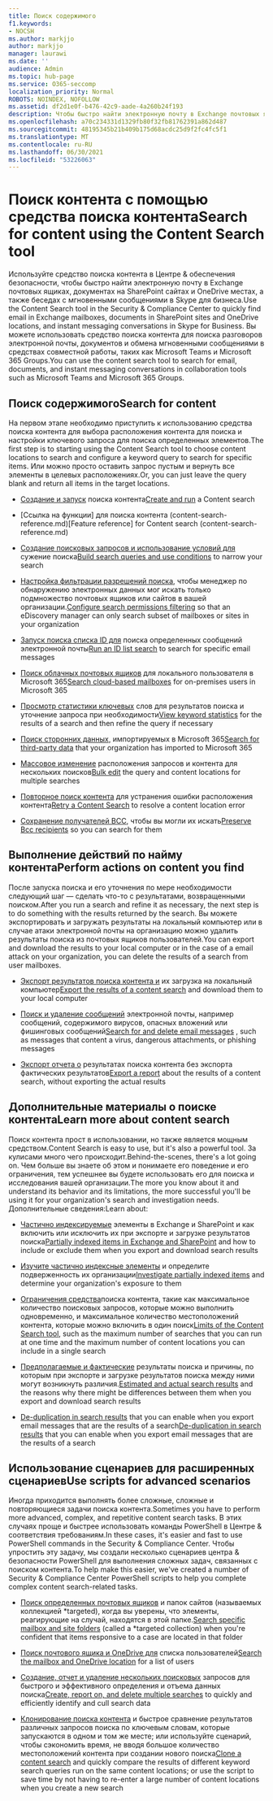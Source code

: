 ```yaml
---
title: Поиск содержимого
f1.keywords:
- NOCSH
ms.author: markjjo
author: markjjo
manager: laurawi
ms.date: ''
audience: Admin
ms.topic: hub-page
ms.service: O365-seccomp
localization_priority: Normal
ROBOTS: NOINDEX, NOFOLLOW
ms.assetid: df2d1e0f-b476-42c9-aade-4a260b24f193
description: Чтобы быстро найти электронную почту в Exchange почтовых ящиках, документах на сайтах SharePoint и OneDrive местах, а также беседах с мгновенными сообщениями в Skype для бизнеса, используйте средство для поиска электронных данных в центре & поиска контента.
ms.openlocfilehash: a70c234331d1329fb80f32fb81762391a862d487
ms.sourcegitcommit: 48195345b21b409b175d68acdc25d9f2fc4fc5f1
ms.translationtype: MT
ms.contentlocale: ru-RU
ms.lasthandoff: 06/30/2021
ms.locfileid: "53226063"
---
```

# <a name="search-for-content-using-the-content-search-tool"></a><span data-ttu-id="c9f43-103">Поиск контента с помощью средства поиска контента</span><span class="sxs-lookup"><span data-stu-id="c9f43-103">Search for content using the Content Search tool</span></span>

<span data-ttu-id="c9f43-104">Используйте средство поиска контента в Центре & обеспечения безопасности, чтобы быстро найти электронную почту в Exchange почтовых ящиках, документах на SharePoint сайтах и OneDrive местах, а также беседах с мгновенными сообщениями в Skype для бизнеса.</span><span class="sxs-lookup"><span data-stu-id="c9f43-104">Use the Content Search tool in the Security & Compliance Center to quickly find email in Exchange mailboxes, documents in SharePoint sites and OneDrive locations, and instant messaging conversations in Skype for Business.</span></span> <span data-ttu-id="c9f43-105">Вы можете использовать средство поиска контента для поиска разговоров электронной почты, документов и обмена мгновенными сообщениями в средствах совместной работы, таких как Microsoft Teams и Microsoft 365 Groups.</span><span class="sxs-lookup"><span data-stu-id="c9f43-105">You can use the content search tool to search for email, documents, and instant messaging conversations in collaboration tools such as Microsoft Teams and Microsoft 365 Groups.</span></span>

## <a name="search-for-content"></a><span data-ttu-id="c9f43-106">Поиск содержимого</span><span class="sxs-lookup"><span data-stu-id="c9f43-106">Search for content</span></span>

<span data-ttu-id="c9f43-107">На первом этапе необходимо приступить к использованию средства поиска контента для выбора расположения контента для поиска и настройки ключевого запроса для поиска определенных элементов.</span><span class="sxs-lookup"><span data-stu-id="c9f43-107">The first step is to starting using the Content Search tool to choose content locations to search and configure a keyword query to search for specific items.</span></span> <span data-ttu-id="c9f43-108">Или можно просто оставить запрос пустым и вернуть все элементы в целевых расположениях.</span><span class="sxs-lookup"><span data-stu-id="c9f43-108">Or, you can just leave the query blank and return all items in the target locations.</span></span>

- <span data-ttu-id="c9f43-109">[Создание и запуск](content-search.md) поиска контента</span><span class="sxs-lookup"><span data-stu-id="c9f43-109">[Create and run](content-search.md) a Content search</span></span>

- <span data-ttu-id="c9f43-110">[Ссылка на функции] для поиска контента (content-search-reference.md)</span><span class="sxs-lookup"><span data-stu-id="c9f43-110">[Feature reference] for Content search (content-search-reference.md)</span></span>

- <span data-ttu-id="c9f43-111">[Создание поисковых запросов и использование условий для](keyword-queries-and-search-conditions.md) сужение поиска</span><span class="sxs-lookup"><span data-stu-id="c9f43-111">[Build search queries and use conditions](keyword-queries-and-search-conditions.md) to narrow your search</span></span>

- <span data-ttu-id="c9f43-112">[Настройка фильтрации разрешений поиска,](permissions-filtering-for-content-search.md) чтобы менеджер по обнаружению электронных данных мог искать только подмножество почтовых ящиков или сайтов в вашей организации.</span><span class="sxs-lookup"><span data-stu-id="c9f43-112">[Configure search permissions filtering](permissions-filtering-for-content-search.md) so that an eDiscovery manager can only search subset of mailboxes or sites in your organization</span></span>

- <span data-ttu-id="c9f43-113">[Запуск поиска списка ID для](csv-file-for-an-id-list-content-search.md) поиска определенных сообщений электронной почты</span><span class="sxs-lookup"><span data-stu-id="c9f43-113">[Run an ID list search](csv-file-for-an-id-list-content-search.md) to search for specific email messages</span></span>

- <span data-ttu-id="c9f43-114">[Поиск облачных почтовых ящиков](search-cloud-based-mailboxes-for-on-premises-users.md) для локального пользователя в Microsoft 365</span><span class="sxs-lookup"><span data-stu-id="c9f43-114">[Search cloud-based mailboxes](search-cloud-based-mailboxes-for-on-premises-users.md) for on-premises users in Microsoft 365</span></span>

- <span data-ttu-id="c9f43-115">[Просмотр статистики ключевых](view-keyword-statistics-for-content-search.md) слов для результатов поиска и уточнение запроса при необходимости</span><span class="sxs-lookup"><span data-stu-id="c9f43-115">[View keyword statistics](view-keyword-statistics-for-content-search.md) for the results of a search and then refine the query if necessary</span></span>

- <span data-ttu-id="c9f43-116">[Поиск сторонних данных,](use-content-search-to-search-third-party-data-that-was-imported.md) импортируемых в Microsoft 365</span><span class="sxs-lookup"><span data-stu-id="c9f43-116">[Search for third-party data](use-content-search-to-search-third-party-data-that-was-imported.md) that your organization has imported to Microsoft 365</span></span>

- <span data-ttu-id="c9f43-117">[Массовое изменение](bulk-edit-content-searches.md) расположения запросов и контента для нескольких поисков</span><span class="sxs-lookup"><span data-stu-id="c9f43-117">[Bulk edit](bulk-edit-content-searches.md) the query and content locations for multiple searches</span></span>

- <span data-ttu-id="c9f43-118">[Повторное поиск контента](retry-failed-content-search.md) для устранения ошибки расположения контента</span><span class="sxs-lookup"><span data-stu-id="c9f43-118">[Retry a Content Search](retry-failed-content-search.md) to resolve a content location error</span></span>

- <span data-ttu-id="c9f43-119">[Сохранение получателей BCC,](/exchange/policy-and-compliance/holds/preserve-bcc-recipients-and-group-members) чтобы вы могли их искать</span><span class="sxs-lookup"><span data-stu-id="c9f43-119">[Preserve Bcc recipients](/exchange/policy-and-compliance/holds/preserve-bcc-recipients-and-group-members) so you can search for them</span></span>

## <a name="perform-actions-on-content-you-find"></a><span data-ttu-id="c9f43-120">Выполнение действий по найму контента</span><span class="sxs-lookup"><span data-stu-id="c9f43-120">Perform actions on content you find</span></span>

<span data-ttu-id="c9f43-121">После запуска поиска и его уточнения по мере необходимости следующий шаг — сделать что-то с результатами, возвращенными поиском.</span><span class="sxs-lookup"><span data-stu-id="c9f43-121">After you run a search and refine it as necessary, the next step is to do something with the results returned by the search.</span></span> <span data-ttu-id="c9f43-122">Вы можете экспортировать и загружать результаты на локальный компьютер или в случае атаки электронной почты на организацию можно удалить результаты поиска из почтовых ящиков пользователей.</span><span class="sxs-lookup"><span data-stu-id="c9f43-122">You can export and download the results to your local computer or in the case of a email attack on your organization, you can delete the results of a search from user mailboxes.</span></span>

- <span data-ttu-id="c9f43-123">[Экспорт результатов поиска контента и](export-search-results.md) их загрузка на локальный компьютер</span><span class="sxs-lookup"><span data-stu-id="c9f43-123">[Export the results of a content search](export-search-results.md) and download them to your local computer</span></span>

- <span data-ttu-id="c9f43-124">[Поиск и удаление сообщений](search-for-and-delete-messages-in-your-organization.md) электронной почты, например сообщений, содержимого вирусов, опасных вложений или фишинговых сообщений</span><span class="sxs-lookup"><span data-stu-id="c9f43-124">[Search for and delete email messages](search-for-and-delete-messages-in-your-organization.md) , such as messages that content a virus, dangerous attachments, or phishing messages</span></span>

- <span data-ttu-id="c9f43-125">[Экспорт отчета о](export-a-content-search-report.md) результатах поиска контента без экспорта фактических результатов</span><span class="sxs-lookup"><span data-stu-id="c9f43-125">[Export a report](export-a-content-search-report.md) about the results of a content search, without exporting the actual results</span></span>

## <a name="learn-more-about-content-search"></a><span data-ttu-id="c9f43-126">Дополнительные материалы о поиске контента</span><span class="sxs-lookup"><span data-stu-id="c9f43-126">Learn more about content search</span></span>

<span data-ttu-id="c9f43-127">Поиск контента прост в использовании, но также является мощным средством.</span><span class="sxs-lookup"><span data-stu-id="c9f43-127">Content Search is easy to use, but it's also a powerful tool.</span></span> <span data-ttu-id="c9f43-128">За кулисами много чего происходит.</span><span class="sxs-lookup"><span data-stu-id="c9f43-128">Behind-the-scenes, there's a lot going on.</span></span> <span data-ttu-id="c9f43-129">Чем больше вы знаете об этом и понимаете его поведение и его ограничения, тем успешнее вы будете использовать его для поиска и исследования вашей организации.</span><span class="sxs-lookup"><span data-stu-id="c9f43-129">The more you know about it and understand its behavior and its limitations, the more successful you'll be using it for your organization's search and investigation needs.</span></span> <span data-ttu-id="c9f43-130">Дополнительные сведения:</span><span class="sxs-lookup"><span data-stu-id="c9f43-130">Learn about:</span></span>

- <span data-ttu-id="c9f43-131">[Частично индексируемые](partially-indexed-items-in-content-search.md) элементы в Exchange и SharePoint и как включить или исключить их при экспорте и загрузке результатов поиска</span><span class="sxs-lookup"><span data-stu-id="c9f43-131">[Partially indexed items in Exchange and SharePoint](partially-indexed-items-in-content-search.md) and how to include or exclude them when you export and download search results</span></span>

- <span data-ttu-id="c9f43-132">[Изучите частично индексные элементы](investigating-partially-indexed-items-in-ediscovery.md) и определите подверженность их организации</span><span class="sxs-lookup"><span data-stu-id="c9f43-132">[Investigate partially indexed items](investigating-partially-indexed-items-in-ediscovery.md) and determine your organization's exposure to them</span></span>

- <span data-ttu-id="c9f43-133">[Ограничения средства](limits-for-content-search.md)поиска контента, такие как максимальное количество поисковых запросов, которые можно выполнить одновременно, и максимальное количество местоположений контента, которые можно включить в один поиск</span><span class="sxs-lookup"><span data-stu-id="c9f43-133">[Limits of the Content Search tool](limits-for-content-search.md), such as the maximum number of searches that you can run at one time and the maximum number of content locations you can include in a single search</span></span>

- <span data-ttu-id="c9f43-134">[Предполагаемые и фактические](differences-between-estimated-and-actual-ediscovery-search-results.md) результаты поиска и причины, по которым при экспорте и загрузке результатов поиска между ними могут возникнуть различия.</span><span class="sxs-lookup"><span data-stu-id="c9f43-134">[Estimated and actual search results](differences-between-estimated-and-actual-ediscovery-search-results.md) and the reasons why there might be differences between them when you export and download search results</span></span>

- <span data-ttu-id="c9f43-135">[De-duplication in search results](de-duplication-in-ediscovery-search-results.md) that you can enable when you export email messages that are the results of a search</span><span class="sxs-lookup"><span data-stu-id="c9f43-135">[De-duplication in search results](de-duplication-in-ediscovery-search-results.md) that you can enable when you export email messages that are the results of a search</span></span>

## <a name="use-scripts-for-advanced-scenarios"></a><span data-ttu-id="c9f43-136">Использование сценариев для расширенных сценариев</span><span class="sxs-lookup"><span data-stu-id="c9f43-136">Use scripts for advanced scenarios</span></span>

<span data-ttu-id="c9f43-137">Иногда приходится выполнять более сложные, сложные и повторяющиеся задачи поиска контента.</span><span class="sxs-lookup"><span data-stu-id="c9f43-137">Sometimes you have to perform more advanced, complex, and repetitive content search tasks.</span></span> <span data-ttu-id="c9f43-138">В этих случаях проще и быстрее использовать команды PowerShell в Центре & соответствия требованиям.</span><span class="sxs-lookup"><span data-stu-id="c9f43-138">In these cases, it's easier and fast to use PowerShell commands in the Security & Compliance Center.</span></span> <span data-ttu-id="c9f43-139">Чтобы упростить эту задачу, мы создали несколько сценариев центра & безопасности PowerShell для выполнения сложных задач, связанных с поиском контента.</span><span class="sxs-lookup"><span data-stu-id="c9f43-139">To help make this easier, we've created a number of Security & Compliance Center PowerShell scripts to help you complete complex content search-related tasks.</span></span>

- <span data-ttu-id="c9f43-140">[Поиск определенных почтовых ящиков](use-content-search-for-targeted-collections.md) и папок сайтов (называемых коллекцией \*targeted), когда вы уверены, что элементы, реагирующие на случай, находятся в этой папке.</span><span class="sxs-lookup"><span data-stu-id="c9f43-140">[Search specific mailbox and site folders](use-content-search-for-targeted-collections.md) (called a  \*targeted collection) when you're confident that items responsive to a case are located in that folder</span></span>

- <span data-ttu-id="c9f43-141">[Поиск почтового ящика и OneDrive для](search-the-mailbox-and-onedrive-for-business-for-a-list-of-users.md) списка пользователей</span><span class="sxs-lookup"><span data-stu-id="c9f43-141">[Search the mailbox and OneDrive location](search-the-mailbox-and-onedrive-for-business-for-a-list-of-users.md) for a list of users</span></span>

- <span data-ttu-id="c9f43-142">[Создание, отчет и удаление нескольких поисковых](create-report-on-and-delete-multiple-content-searches.md) запросов для быстрого и эффективного определения и отъема данных поиска</span><span class="sxs-lookup"><span data-stu-id="c9f43-142">[Create, report on, and delete multiple searches](create-report-on-and-delete-multiple-content-searches.md) to quickly and efficiently identify and cull search data</span></span>

- <span data-ttu-id="c9f43-143">[Клонирование поиска контента](clone-a-content-search.md) и быстрое сравнение результатов различных запросов поиска по ключевым словам, которые запускаются в одном и том же месте; или используйте сценарий, чтобы сэкономить время, не вводя большое количество местоположений контента при создании нового поиска</span><span class="sxs-lookup"><span data-stu-id="c9f43-143">[Clone a content search](clone-a-content-search.md) and quickly compare the results of different keyword search queries run on the same content locations; or use the script to save time by not having to re-enter a large number of content locations when you create a new search</span></span>